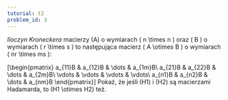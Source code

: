 ```yaml
---
tutorial: t2
problem_id: 3
---
```

<i>Iloczyn Kroneckera</i> macierzy \(A\) o wymiarach \( n \times n \) oraz \( B \) o wymiarach \( r \times s \) to następująca macierz \( A \otimes B \) o wymiarach \( nr \times ms \):


\[\begin{pmatrix} a_{11}B & a_{12}B & \dots & a_{1m}B\\
                  a_{21}B & a_{22}B & \dots & a_{2m}B\\
                  \vdots  & \vdots  & \vdots & \vdots\\
                  a_{n1}B & a_{n2}B & \dots & a_{nm}B
                  \end{pmatrix}\]
Pokaż, że jeśli \(H1\) i \(H2\) są macierzami Hadamarda, to \(H1 \otimes H2\) też.
